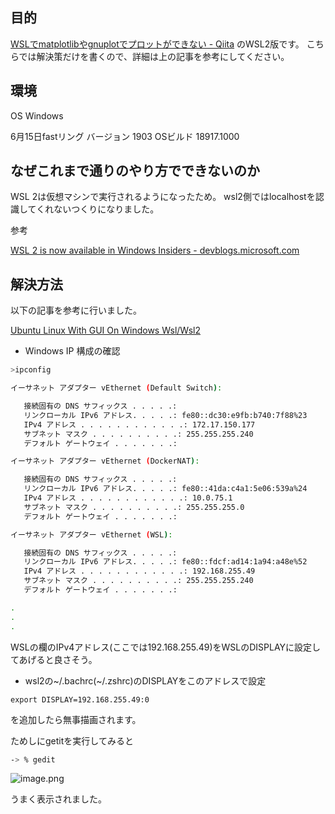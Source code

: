 ## 目的

[WSLでmatplotlibやgnuplotでプロットができない - Qiita](https://qiita.com/ryoi084/items/c4339996c50c0cf39df4)
のWSL2版です。
こちらでは解決策だけを書くので、詳細は上の記事を参考にしてください。

## 環境

OS Windows

6月15日fastリング
バージョン 1903
OSビルド 18917.1000

## なぜこれまで通りのやり方でできないのか

WSL 2は仮想マシンで実行されるようになったため。
wsl2側ではlocalhostを認識してくれないつくりになりました。

参考

[WSL 2 is now available in Windows Insiders - devblogs.microsoft.com](https://devblogs.microsoft.com/commandline/wsl-2-is-now-available-in-windows-insiders/)

## 解決方法

以下の記事を参考に行いました。

[Ubuntu Linux With GUI On Windows Wsl/Wsl2](http://www.uhoditv.org/ubuntu-linux-with-gui-on-windows-wsl-wsl2/)

- Windows IP 構成の確認

```bash
>ipconfig

イーサネット アダプター vEthernet (Default Switch):

   接続固有の DNS サフィックス . . . . .:
   リンクローカル IPv6 アドレス. . . . .: fe80::dc30:e9fb:b740:7f88%23
   IPv4 アドレス . . . . . . . . . . . .: 172.17.150.177
   サブネット マスク . . . . . . . . . .: 255.255.255.240
   デフォルト ゲートウェイ . . . . . . .:

イーサネット アダプター vEthernet (DockerNAT):

   接続固有の DNS サフィックス . . . . .:
   リンクローカル IPv6 アドレス. . . . .: fe80::41da:c4a1:5e06:539a%24
   IPv4 アドレス . . . . . . . . . . . .: 10.0.75.1
   サブネット マスク . . . . . . . . . .: 255.255.255.0
   デフォルト ゲートウェイ . . . . . . .:

イーサネット アダプター vEthernet (WSL):

   接続固有の DNS サフィックス . . . . .:
   リンクローカル IPv6 アドレス. . . . .: fe80::fdcf:ad14:1a94:a48e%52
   IPv4 アドレス . . . . . . . . . . . .: 192.168.255.49
   サブネット マスク . . . . . . . . . .: 255.255.255.240
   デフォルト ゲートウェイ . . . . . . .:

.
.
.
```

WSLの欄のIPv4アドレス(ここでは192.168.255.49)をWSLのDISPLAYに設定してあげると良さそう。

- wsl2の~/.bachrc(~/.zshrc)のDISPLAYをこのアドレスで設定

```
export DISPLAY=192.168.255.49:0
```

を追加したら無事描画されます。

ためしにgetitを実行してみると

```bash
-> % gedit
```

![image.png](https://qiita-image-store.s3.ap-northeast-1.amazonaws.com/0/273096/03a10775-879e-6d72-5488-83b5a30e8e15.png)

うまく表示されました。